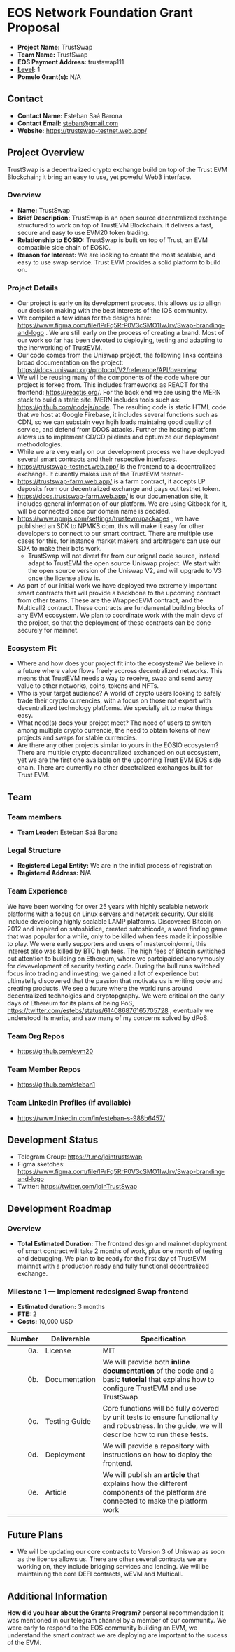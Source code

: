 # EOS Network Foundation Grant Proposal

- **Project Name:** TrustSwap
- **Team Name:** TrustSwap
- **EOS Payment Address:** trustswap111
- **[Level](https://github.com/eosnetworkfoundation/grant-framework#grant-levels):** 1
- **Pomelo Grant(s):** N/A

## Contact

- **Contact Name:** Esteban Saá Barona
- **Contact Email:** steban@gmail.com
- **Website:** https://trustswap-testnet.web.app/

## Project Overview

TrustSwap is a decentralized crypto exchange build on top of the Trust EVM Blockchain; it bring an easy to use, yet poweful Web3 interface. 

### Overview

- **Name:** TrustSwap
- **Brief Description:** TrustSwap is an open source decentralized exchange structured to work on top of TrustEVM Blockchain. It delivers a fast, secure and easy to use EVM20 token trading. 
- **Relationship to EOSIO:** TrustSwap is built on top of Trust, an EVM compatible side chain of EOSIO.
- **Reason for Interest:** We are looking to create the most scalable, and easy to use swap service. Trust EVM provides a solid platform to build on.

### Project Details

- Our project is early on its development process, this allows us to allign our decision making with the best interests of the IOS community.
- We compiled a few ideas for the designs here: https://www.figma.com/file/IPrFq5RrP0V3cSMO1IwJrv/Swap-branding-and-logo . We are still early on the process of creating a brand. Most of our work so far has been devoted to deploying, testing and adapting to the inerworking of TrustEVM. 
- Our code comes from the Uniswap project, the following links contains broad documentation on the project: https://docs.uniswap.org/protocol/V2/reference/API/overview
- We will be reusing many of the components of the code where our project is forked from. This includes frameworks as REACT for the frontend: https://reactjs.org/. For the back end we are using the MERN stack to build a static site. MERN includes tools such as: https://github.com/nodejs/node. The resulting code is static HTML code that we host at Google Firebase, it includes several functions such as CDN, so we can substain veyr hgih loads maintaing good quality of service, and defend from DDOS attacks. Further the hosting platform allows us to implement CD/CD pilelines and optumize our deployment methodologies. 
- While we are very early on our development process we have deployed several smart contracts and their respective interfaces. 
- https://trustswap-testnet.web.app/ is the frontend to a decentralized exchange. It curently makes use of the TrustEVM testnet-
- https://trustswap-farm.web.app/ is a farm contract, it accepts LP deposits from our decentralized exchange and pays out testnet token. 
- https://docs.trustswap-farm.web.app/ is our documenation site, it includes general information of our platform. We are using Gitbook for it, will be connected once our domain name is decided. 
- https://www.npmjs.com/settings/trustevm/packages , we have published an SDK to NPMKS.com, this will make it easy for other developers to connect to our smart contract. There are multiple use cases for this, for instance market makers and arbitragers can use our SDK to make their bots work. 
  - TrustSwap will not divert far from our orignal code source, instead adapt to TrustEVM the open source Uniswap project. We start with the open source version of the Uniswap V2, and will upgrade to V3 once the license allow is. 
 - As part of our initial work we have deployed two extremely important smart contracts that will provide a backbone to the upcoming contract from other teams. These are the WrappedEVM contract, and the Multicall2 contract. These contracts are fundamental building blocks of any EVM ecosystem. We plan to coordinate work with the main devs of the project, so that the deployment of these contracts can be done securely for mainnet. 

### Ecosystem Fit

- Where and how does your project fit into the ecosystem? 
We believe in a future where value flows freely accross decentralized networks. This means that TrustEVM needs a way to receive, swap and send away value to other networks, coins, tokens and NFTs.
- Who is your target audience?
A world of crypto users looking to safely trade their crypto currencies, with a focus on those not expert with decentralized technology platforms. We specially ait to make things easy. 
- What need(s) does your project meet?
The need of users to switch among multiple crypto currencie, the need to obtain tokens of new projects and swaps for stable currencies. 
- Are there any other projects similar to yours in the EOSIO ecosystem?
There are multiple crypto decentralized exchanged on out ecosystem, yet we are the first one available on the upcoming Trust EVM EOS side chain. There are currently no other decetralized exchanges built for Trust EVM.

## Team

### Team members

- **Team Leader:** Esteban Saá Barona

### Legal Structure
- **Registered Legal Entity:** We are in the initial process of registration
- **Registered Address:** N/A

### Team Experience

We have been working for over 25 years with highly scalable network platforms with a focus on Linux servers and network security. Our skills include developing highly scalable LAMP platforms. Discovered Bitcoin on 2012 and inspired on satoshidice, created satoshicode, a word finding game that was popular for a while, only to be killed when fees made it inpossible to play. We were early supporters and users of mastercoin/omni, this interest also was killed by BTC high fees. The high fees of Bitcoin switiched out attention to building on Ethereum, where we partcipaided anonymously for devevelopment of security testing code. During the bull runs switched focus into trading and investing; we gained a lot of experience but ultimatelly discovered that the passion  that motivate us is writing code and creating products.  We see a future where the world runs around decentralized technolgies and cryptopgraphy.  We were critical  on the early days of Ethereum for its plans of being PoS, https://twitter.com/estebs/status/614086876165705728 , eventually we understood its merits, and saw many of my concerns solved by dPoS. 

### Team Org Repos

- https://github.com/evm20

### Team Member Repos

- https://github.com/steban1

### Team LinkedIn Profiles (if available)

- https://www.linkedin.com/in/esteban-s-988b6457/

## Development Status

- Telegram Group: https://t.me/jointrustswap
- Figma sketches: https://www.figma.com/file/IPrFq5RrP0V3cSMO1IwJrv/Swap-branding-and-logo
- Twitter: https://twitter.com/joinTrustSwap

## Development Roadmap

### Overview

- **Total Estimated Duration:** The frontend design and mainnet deployment of smart contract will take 2 months of work, plus one month of testing and debugging. We plan to be ready for the first day of TrustEVM mainnet with a production ready and fully functional decentralized exchange.

### Milestone 1  — Implement redesigned Swap frontend

- **Estimated duration:** 3 months
- **FTE:**  2
- **Costs:** 10,000 USD

| Number | Deliverable | Specification |
| -----: | ----------- | ------------- |
| 0a. | License |  MIT  |
| 0b. | Documentation | We will provide both **inline documentation** of the code and a basic **tutorial** that explains how to configure TrustEVM and use TrustSwap |
| 0c. | Testing Guide | Core functions will be fully covered by unit tests to ensure functionality and robustness. In the guide, we will describe how to run these tests. |
| 0d. | Deployment | We will provide a repository with instructions on how to deploy the frontend. |
| 0e. | Article | We will publish an **article** that explains how the different components of the platform are connected to make the platform work |


## Future Plans

- We will be updating our core contracts to Version 3 of Uniswap as soon as the license allows us. There are other several contracts we are working on, they include bridging services and lending. We will be maintaining the core DEFI contracts, wEVM and Multicall.


## Additional Information

**How did you hear about the Grants Program?** personal recommendation
It was mentioned in our telegram channel by a member of our community. We were early to respond to the EOS community building an EVM,  we understand the smart contract we are deploying are important to the sucess of the EVM.
